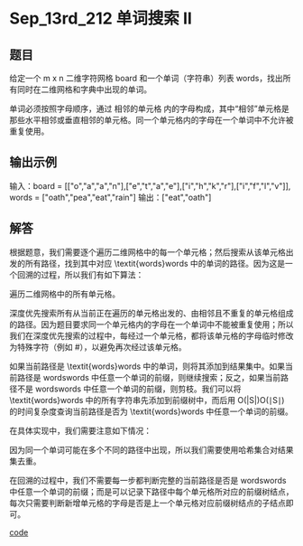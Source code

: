 # Sep_13rd_212 单词搜索 II
## 题目
给定一个 m x n 二维字符网格 board 和一个单词（字符串）列表 words，找出所有同时在二维网格和字典中出现的单词。

单词必须按照字母顺序，通过 相邻的单元格 内的字母构成，其中“相邻”单元格是那些水平相邻或垂直相邻的单元格。同一个单元格内的字母在一个单词中不允许被重复使用。

## 输出示例
输入：board = [["o","a","a","n"],["e","t","a","e"],["i","h","k","r"],["i","f","l","v"]], words = ["oath","pea","eat","rain"]
输出：["eat","oath"]


## 解答
根据题意，我们需要逐个遍历二维网格中的每一个单元格；然后搜索从该单元格出发的所有路径，找到其中对应 \textit{words}words 中的单词的路径。因为这是一个回溯的过程，所以我们有如下算法：

遍历二维网格中的所有单元格。

深度优先搜索所有从当前正在遍历的单元格出发的、由相邻且不重复的单元格组成的路径。因为题目要求同一个单元格内的字母在一个单词中不能被重复使用；所以我们在深度优先搜索的过程中，每经过一个单元格，都将该单元格的字母临时修改为特殊字符（例如 #），以避免再次经过该单元格。

如果当前路径是 \textit{words}words 中的单词，则将其添加到结果集中。如果当前路径是 wordswords 中任意一个单词的前缀，则继续搜索；反之，如果当前路径不是 wordswords 中任意一个单词的前缀，则剪枝。我们可以将 \textit{words}words 中的所有字符串先添加到前缀树中，而后用 O(|S|)O(∣S∣) 的时间复杂度查询当前路径是否为 \textit{words}words 中任意一个单词的前缀。

在具体实现中，我们需要注意如下情况：

因为同一个单词可能在多个不同的路径中出现，所以我们需要使用哈希集合对结果集去重。

在回溯的过程中，我们不需要每一步都判断完整的当前路径是否是 wordswords 中任意一个单词的前缀；而是可以记录下路径中每个单元格所对应的前缀树结点，每次只需要判断新增单元格的字母是否是上一个单元格对应前缀树结点的子结点即可。


[code](https://github.com/Songmg-Nwafu/Leetcode/blob/main/2021_Sep/Sep_15th_212.cpp)